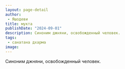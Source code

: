 ```yaml
---
layout: page-detail
author:
 - Яшодеви
title: мукта
publishDate: "2024-09-01"
description: Синоним джняни, освобожденный человек.
tags:
 - санатана дхарма
image: 
---
```


Синоним джняни, освобожденный человек.

